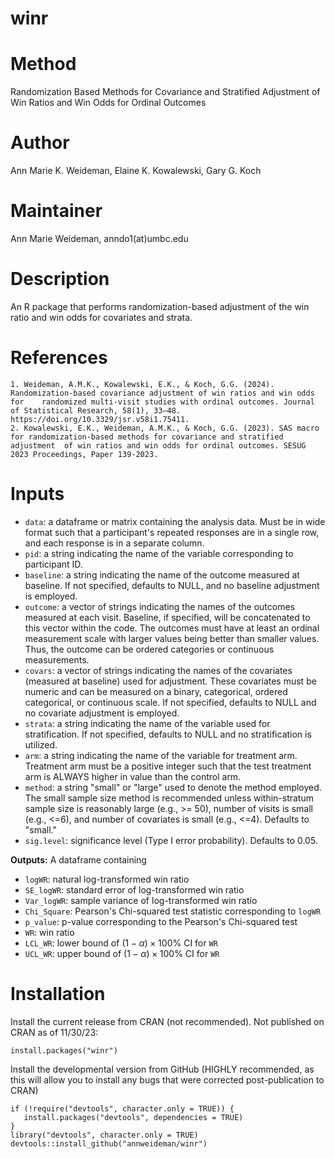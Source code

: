 # winr

# Method
Randomization Based Methods for Covariance and Stratified Adjustment of Win Ratios and Win Odds for Ordinal Outcomes

# Author
Ann Marie K. Weideman, Elaine K. Kowalewski, Gary G. Koch

# Maintainer
Ann Marie Weideman, anndo1(at)umbc.edu

# Description
An R package that performs randomization-based adjustment of the win ratio and win odds for covariates and strata.

# References
	1. Weideman, A.M.K., Kowalewski, E.K., & Koch, G.G. (2024). Randomization-based covariance adjustment of win ratios and win odds for 	randomized multi-visit studies with ordinal outcomes. Journal of Statistical Research, 58(1), 33–48. https://doi.org/10.3329/jsr.v58i1.75411.
	2. Kowalewski, E.K., Weideman, A.M.K., & Koch, G.G. (2023). SAS macro for randomization-based methods for covariance and stratified adjustment 	of win ratios and win odds for ordinal outcomes. SESUG 2023 Proceedings, Paper 139-2023.

# Inputs
* `data`: a dataframe or matrix containing the analysis data. Must be in wide format such that a participant's repeated responses are in a single row, and each response is in a separate column.
* `pid`: a string indicating the name of the variable corresponding to participant ID.
* `baseline`: a string indicating the name of the outcome measured at baseline. If not specified, defaults to NULL, and no baseline adjustment is employed.
* `outcome`: a vector of strings indicating the names of the outcomes measured at each visit. Baseline, if specified, will be concatenated to this vector within the code. The outcomes must have at least an ordinal measurement scale with larger values being better than smaller values. Thus, the outcome can be ordered categories or continuous measurements.
* `covars`: a vector of strings indicating the names of the covariates (measured at baseline) used for adjustment. These covariates must be numeric and can  be measured on a binary, categorical, ordered categorical, or continuous scale. If not specified, defaults to NULL and no covariate adjustment is employed.
* `strata`: a string indicating the name of the variable used for stratification. If not specified, defaults to NULL and no stratification is utilized.
* `arm`: a string indicating the name of the variable for treatment arm. Treatment arm must be a positive integer such that the test treatment arm is ALWAYS higher in value than the control arm.
* `method`: a string "small" or "large" used to denote the method employed. The small sample size method is recommended unless within-stratum sample size is reasonably large (e.g., >= 50), number of visits is small (e.g., <=6), and number of covariates is small (e.g., <=4). Defaults to "small."
* `sig.level`: significance level (Type I error probability). Defaults to 0.05.
 
**Outputs:** A  dataframe containing
* `logWR`: natural log-transformed win ratio
* `SE_logWR`: standard error of log-transformed win ratio
* `Var_logWR`: sample variance of log-transformed win ratio
* `Chi_Square`: Pearson's Chi-squared test statistic corresponding to `logWR`
* `p_value`: p-value corresponding to the Pearson's Chi-squared test
* `WR`: win ratio
* `LCL_WR`: lower bound of $(1-\alpha)\times 100$% CI for `WR`
* `UCL_WR`: upper bound of $(1-\alpha)\times 100$% CI for `WR`

# Installation
Install the current release from CRAN (not recommended). Not published on CRAN as of 11/30/23:

```
install.packages("winr")
```

Install the developmental version from GitHub (HIGHLY recommended, as this will allow you to install any bugs that were corrected post-publication to CRAN)

```
if (!require("devtools", character.only = TRUE)) {
   install.packages("devtools", dependencies = TRUE)
}
library("devtools", character.only = TRUE)
devtools::install_github("annweideman/winr")
```




